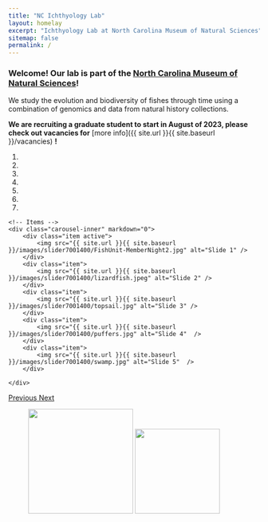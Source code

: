 ```yaml
---
title: "NC Ichthyology Lab"
layout: homelay
excerpt: "Ichthyology Lab at North Carolina Museum of Natural Sciences"
sitemap: false
permalink: /
---
```


### Welcome! Our lab is part of the [North Carolina Museum of Natural Sciences](http://www.naturalsciences.org)! 

We study the evolution and biodiversity of fishes through time using a combination of genomics and data from natural history collections. 

**We are recruiting a graduate student to start in August of 2023, please check out vacancies for** [more info]({{ site.url }}{{ site.baseurl }}/vacancies) **!**



<div markdown="0" id="carousel" class="carousel slide" data-ride="carousel" data-interval="4000" data-pause="hover" >
    <!-- Menu -->
    <ol class="carousel-indicators">
        <li data-target="#carousel" data-slide-to="0" class="active"></li>
        <li data-target="#carousel" data-slide-to="1"></li>
        <li data-target="#carousel" data-slide-to="2"></li>
        <li data-target="#carousel" data-slide-to="3"></li>
        <li data-target="#carousel" data-slide-to="4"></li>
        <li data-target="#carousel" data-slide-to="5"></li>
        <li data-target="#carousel" data-slide-to="6"></li>
    </ol>

    <!-- Items -->
    <div class="carousel-inner" markdown="0">
        <div class="item active">
            <img src="{{ site.url }}{{ site.baseurl }}/images/slider7001400/FishUnit-MemberNight2.jpg" alt="Slide 1" />
        </div>
        <div class="item">
            <img src="{{ site.url }}{{ site.baseurl }}/images/slider7001400/lizardfish.jpeg" alt="Slide 2" />
        </div>
        <div class="item">
            <img src="{{ site.url }}{{ site.baseurl }}/images/slider7001400/topsail.jpg" alt="Slide 3" />
        </div>
        <div class="item">
            <img src="{{ site.url }}{{ site.baseurl }}/images/slider7001400/puffers.jpg" alt="Slide 4"  />
        </div>
        <div class="item">
            <img src="{{ site.url }}{{ site.baseurl }}/images/slider7001400/swamp.jpg" alt="Slide 5"  />
        </div>

    </div>
  <a class="left carousel-control" href="#carousel" role="button" data-slide="prev">
    <span class="glyphicon glyphicon-chevron-left" aria-hidden="true"></span>
    <span class="sr-only">Previous</span>
  </a>
  <a class="right carousel-control" href="#carousel" role="button" data-slide="next">
    <span class="glyphicon glyphicon-chevron-right" aria-hidden="true"></span>
    <span class="sr-only">Next</span>
  </a>
</div>


<figure class="fourth">
  <img src="{{ site.url }}{{ site.baseurl }}/images/logopic/Logo_NCMNS.jpg" style="width: 210px">
  <img src="{{ site.url }}{{ site.baseurl }}/images/logopic/ncsu.jpg" style="width: 170px">
</figure>
